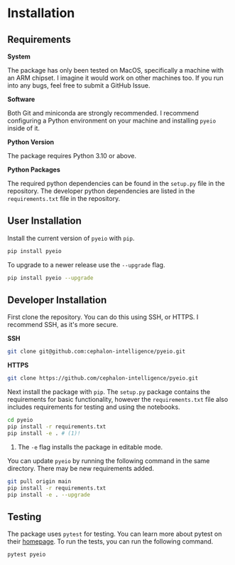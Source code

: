 # Installation

## Requirements

**System**

The package has only been tested on MacOS, specifically a machine with an ARM chipset. I imagine it would work on other machines too. If you run into any bugs, feel free to submit a GitHub Issue.

**Software**

Both Git and miniconda are strongly recommended. I recommend configuring a Python environment on your machine and installing `pyeio` inside of it.

**Python Version**

The package requires Python 3.10 or above. 

**Python Packages**

The required python dependencies can be found in the `setup.py` file in the repository. The developer python dependencies are listed in the `requirements.txt` file in the repository.


## User Installation

Install the current version of `pyeio` with `pip`.

```bash
pip install pyeio
```

To upgrade to a newer release use the `--upgrade` flag.

```bash
pip install pyeio --upgrade
```

## Developer Installation

First clone the repository. You can do this using SSH, or HTTPS. I recommend SSH, as it's more secure.

**SSH**

```bash
git clone git@github.com:cephalon-intelligence/pyeio.git
```

**HTTPS**

```bash
git clone https://github.com/cephalon-intelligence/pyeio.git
```

Next install the package with `pip`. The `setup.py` package contains the requirements for basic functionality, however the `requirements.txt` file also includes requirements for testing and using the notebooks.

```bash
cd pyeio
pip install -r requirements.txt
pip install -e . # (1)!
```

1. The `-e` flag installs the package in editable mode.

You can update `pyeio` by running the following command in the same directory. There may be new requirements added.

```bash
git pull origin main
pip install -r requirements.txt
pip install -e . --upgrade
```

## Testing

The package uses `pytest` for testing. You can learn more about pytest on their [homepage](https://pytest.org/). To run the tests, you can run the following command.

```bash
pytest pyeio
```

